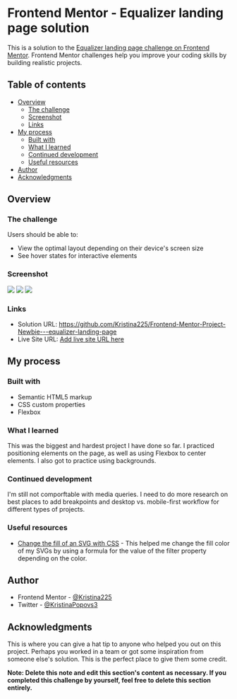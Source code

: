 # Frontend Mentor - Equalizer landing page solution

This is a solution to the [Equalizer landing page challenge on Frontend Mentor](https://www.frontendmentor.io/challenges/equalizer-landing-page-7VJ4gp3DE). Frontend Mentor challenges help you improve your coding skills by building realistic projects.

## Table of contents

- [Overview](#overview)
  - [The challenge](#the-challenge)
  - [Screenshot](#screenshot)
  - [Links](#links)
- [My process](#my-process)
  - [Built with](#built-with)
  - [What I learned](#what-i-learned)
  - [Continued development](#continued-development)
  - [Useful resources](#useful-resources)
- [Author](#author)
- [Acknowledgments](#acknowledgments)

## Overview

### The challenge

Users should be able to:

- View the optimal layout depending on their device's screen size
- See hover states for interactive elements

### Screenshot

![](screenshots/desktop_screenshot.png)
![](screenshots/tablet_screenshot.png)
![](screenshots/mobile_screenshot.png)

### Links

- Solution URL: https://github.com/Kristina225/Frontend-Mentor-Project-Newbie---equalizer-landing-page
- Live Site URL: [Add live site URL here](https://your-live-site-url.com)

## My process

### Built with

- Semantic HTML5 markup
- CSS custom properties
- Flexbox

### What I learned

This was the biggest and hardest project I have done so far. I practiced positioning elements on the page, as well as using Flexbox to center elements. I also got to practice using backgrounds.

### Continued development

I'm still not comporftable with media queries. I need to do more research on best places to add breakpoints and desktop vs. mobile-first workflow for different types of projects.

### Useful resources

- [Change the fill of an SVG with CSS](https://stackoverflow.com/questions/22252472/how-to-change-the-color-of-an-svg-element) - This helped me change the fill color of my SVGs by using a formula for the value of the filter property depending on the color.

## Author

- Frontend Mentor - [@Kristina225](https://www.frontendmentor.io/profile/Kristina225)
- Twitter - [@KristinaPopovs3](https://twitter.com/KristinaPopovs3)

## Acknowledgments

This is where you can give a hat tip to anyone who helped you out on this project. Perhaps you worked in a team or got some inspiration from someone else's solution. This is the perfect place to give them some credit.

**Note: Delete this note and edit this section's content as necessary. If you completed this challenge by yourself, feel free to delete this section entirely.**
